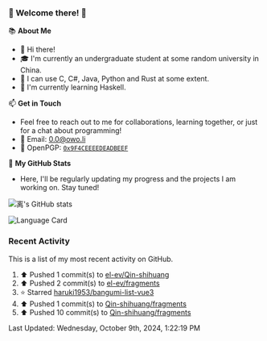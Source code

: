 ### 🌟 Welcome there! 🌟

📚 **About Me**
- 👋 Hi there!
- 🎓 I'm currently an undergraduate student at some random university in China.
- 🚀 I can use C, C#, Java, Python and Rust at some extent.
- 🌱 I'm currently learning Haskell.

📫 **Get in Touch**
- Feel free to reach out to me for collaborations, learning together, or just for a chat about programming!
- 📩 Email: 0.0@owo.li
- 🔑 OpenPGP: [`0x9F4CEEEEDEADBEEF`](https://keys.openpgp.org/vks/v1/by-fingerprint/9273A165A490C183577664B69F4CEEEEDEADBEEF)


📝 **My GitHub Stats**
- Here, I'll be regularly updating my progress and the projects I am working on. Stay tuned!

![离's GitHub stats](https://github-readme-stats.vercel.app/api?username=el-ev&show_icons=true)

![Language Card](https://github-readme-stats.vercel.app/api/top-langs/?username=el-ev)
### Recent Activity

This is a list of my most recent activity on GitHub.

<!--RECENT_ACTIVITY:start-->
1. ⬆️ Pushed 1 commit(s) to [el-ev/Qin-shihuang](https://github.com/el-ev/Qin-shihuang)<br>
2. ⬆️ Pushed 2 commit(s) to [el-ev/fragments](https://github.com/el-ev/fragments)<br>
3. ⭐ Starred [haruki1953/bangumi-list-vue3](https://github.com/haruki1953/bangumi-list-vue3)<br>
4. ⬆️ Pushed 1 commit(s) to [Qin-shihuang/fragments](https://github.com/Qin-shihuang/fragments)<br>
5. ⬆️ Pushed 10 commit(s) to [Qin-shihuang/fragments](https://github.com/Qin-shihuang/fragments)<br>
<!--RECENT_ACTIVITY:end-->

<!--RECENT_ACTIVITY:last_update-->
Last Updated: Wednesday, October 9th, 2024, 1:22:19 PM
<!--RECENT_ACTIVITY:last_update_end-->
